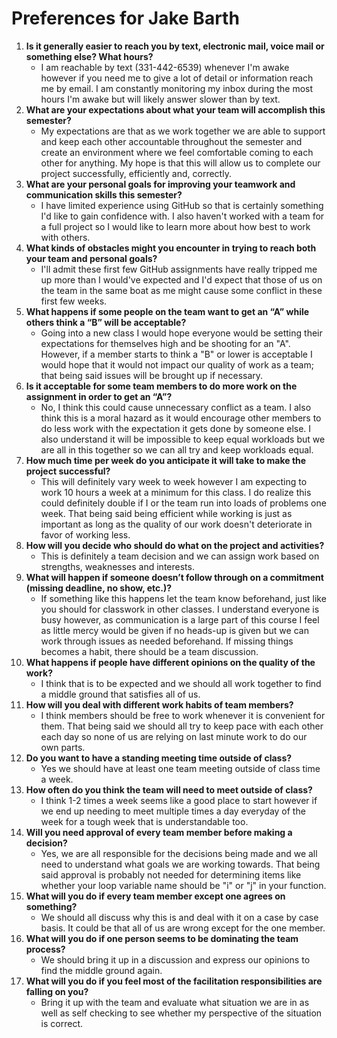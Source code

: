 # Preferences for Jake Barth

1. __Is it generally easier to reach you by text, electronic mail, voice mail or something else?  What hours?__ 
   * I am reachable by text (331-442-6539) whenever I'm awake however if you need me to give a lot of detail or information reach me by email. I am constantly monitoring my inbox during the most hours I'm awake but will likely answer slower than by text.
1. __What are your expectations about what your team will accomplish this semester?__ 
   * My expectations are that as we work together we are able to support and keep each other accountable throughout the semester and create an environment where we feel comfortable coming to each other for anything. My hope is that this will allow us to complete our project successfully, efficiently and, correctly. 
1. __What are your personal goals for improving your teamwork and communication skills this semester?__ 
   * I have limited experience using GitHub so that is certainly something I'd like to gain confidence with. I also haven't worked with a team for a full project so I would like to learn more about how best to work with others. 
1. __What kinds of obstacles might you encounter in trying to reach both your team and personal goals?__ 
   * I'll admit these first few GitHub assignments have really tripped me up more than I would've expected and I'd expect that those of us on the team in the same boat as me might cause some conflict in these first few weeks.
1. __What happens if some people on the team want to get an “A” while others think a “B” will be acceptable?__ 
   * Going into a new class I would hope everyone would be setting their expectations for themselves high and be shooting for an "A". However, if a member starts to think a "B" or lower is acceptable I would hope that it would not impact our quality of work as a team; that being said issues will be brought up if necessary.
1. __Is it acceptable for some team members to do more work on the assignment in order to get an “A”?__ 
   * No, I think this could cause unnecessary conflict as a team. I also think this is a moral hazard as it would encourage other members to do less work with the expectation it gets done by someone else. I also understand it will be impossible to keep equal workloads but we are all in this together so we can all try and keep workloads equal.
1. __How much time per week do you anticipate it will take to make the project successful?__ 
   * This will definitely vary week to week however I am expecting to work 10 hours a week at a minimum for this class. I do realize this could definitely double if I or the team run into loads of problems one week. That being said being efficient while working is just as important as long as the quality of our work doesn't deteriorate in favor of working less.
1. __How will you decide who should do what on the project and activities?__ 
   * This is definitely a team decision and we can assign work based on strengths, weaknesses and interests. 
1. __What will happen if someone doesn’t follow through on a commitment (missing deadline, no show, etc.)?__ 
   * If something like this happens let the team know beforehand, just like you should for classwork in other classes. I understand everyone is busy however, as communication is a large part of this course I feel as little mercy would be given if no heads-up is given but we can work through issues as needed beforehand. If missing things becomes a habit, there should be a team discussion.
1. __What happens if people have different opinions on the quality of the work?__ 
   * I think that is to be expected and we should all work together to find a middle ground that satisfies all of us. 
1. __How will you deal with different work habits of team members?__ 
   * I think members should be free to work whenever it is convenient for them. That being said we should all try to keep pace with each other each day so none of us are relying on last minute work to do our own parts.
1. __Do you want to have a standing meeting time outside of class?__ 
   * Yes we should have at least one team meeting outside of class time a week.
1. __How often do you think the team will need to meet outside of class?__ 
   * I think 1-2 times a week seems like a good place to start however if we end up needing to meet multiple times a day everyday of the week for a tough week that is understandable too. 
1. __Will you need approval of every team member before making a decision?__ 
   * Yes, we are all responsible for the decisions being made and we all need to understand what goals we are working towards. That being said approval is probably not needed for determining items like whether your loop variable name should be "i" or "j" in your function.
1. __What will you do if every team member except one agrees on something?__ 
   * We should all discuss why this is and deal with it on a case by case basis. It could be that all of us are wrong except for the one member.
1. __What will you do if one person seems to be dominating the team process?__ 
   * We should bring it up in a discussion and express our opinions to find the middle ground again.
1. __What will you do if you feel most of the facilitation responsibilities are falling on you?__ 
   * Bring it up with the team and evaluate what situation we are in as well as self checking to see whether my perspective of the situation is correct.
